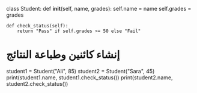 class Student:
    def __init__(self, name, grades):
        self.name = name
        self.grades = grades

    def check_status(self):
        return "Pass" if self.grades >= 50 else "Fail"

# إنشاء كائنين وطباعة النتائج
student1 = Student("Ali", 85)
student2 = Student("Sara", 45)
print(student1.name, student1.check_status())
print(student2.name, student2.check_status())
